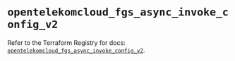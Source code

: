 # `opentelekomcloud_fgs_async_invoke_config_v2`

Refer to the Terraform Registry for docs: [`opentelekomcloud_fgs_async_invoke_config_v2`](https://registry.terraform.io/providers/opentelekomcloud/opentelekomcloud/1.36.41/docs/resources/fgs_async_invoke_config_v2).
